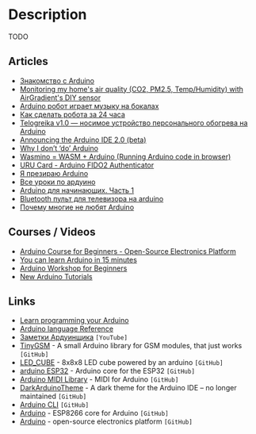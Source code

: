 # Description

TODO


## Articles

- [Знакомство с Arduino](https://habr.com/ru/post/30100/)
- [Monitoring my home's air quality (CO2, PM2.5, Temp/Humidity) with AirGradient's DIY sensor](https://www.jeffgeerling.com/blog/2021/airgradient-diy-air-quality-monitor-co2-pm25)
- [Arduino робот играет музыку на бокалах](https://habr.com/ru/post/590335/)
- [Как сделать робота за 24 часа](https://habr.com/ru/post/224171/)
- [Telogreika v1.0 — носимое устройство персонального обогрева на Arduino](https://habr.com/ru/post/517526/)
- [Announcing the Arduino IDE 2.0 (beta)](https://blog.arduino.cc/2021/03/01/announcing-the-arduino-ide-2-0-beta/)
- [Why I don’t ‘do’ Arduino](http://www.mattmillman.com/why-i-dont-do-arduino/)
- [Wasmino = WASM + Arduino (Running Arduino code in browser)](https://blog.yifangu.com/2020/12/30/wasmino-wasm-arduino-running-arduino-code-in-browser/)
- [URU Card - Arduino FIDO2 Authenticator](https://en.ovcharov.me/2020/06/29/uru-card-arduino-fido2-authenticator/)
- [Я презираю Arduino](https://habr.com/ru/post/146489/)
- [Все уроки по ардуино](https://habr.com/ru/post/357908/)
- [Arduino для начинающих. Часть 1](https://habr.com/ru/post/352806/)
- [Bluetooth пульт для телевизора на arduino](https://habr.com/ru/post/253471/)
- [Почему многие не любят Arduino](https://habr.com/ru/post/254163/)


## Courses / Videos

- [Arduino Course for Beginners - Open-Source Electronics Platform](https://youtu.be/zJ-LqeX_fLU)
- [You can learn Arduino in 15 minutes](https://youtu.be/nL34zDTPkcs)
- [Arduino Workshop for Beginners](https://youtube.com/playlist?list=PLPK2l9Knytg5s2dk8V09thBmNl2g5pRSr)
- [New Arduino Tutorials](https://youtube.com/playlist?list=PLGs0VKk2DiYw-L-RibttcvK-WBZm8WLEP)


## Links

- [Learn programming your Arduino](https://arduino-tutorials.net/)
- [Arduino language Reference](https://www.arduino.cc/reference/en/)
- [Заметки Ардуинщика](https://www.youtube.com/channel/UC4axiS76D784-ofoTdo5zOA) `[YouTube]`
- [TinyGSM](https://github.com/vshymanskyy/TinyGSM) - A small Arduino library for GSM modules, that just works `[GitHub]`
- [LED_CUBE](https://github.com/itsharryle/LED_CUBE) - 8x8x8 LED cube powered by an arduino `[GitHub]`
- [arduino ESP32](https://github.com/espressif/arduino-esp32) - Arduino core for the ESP32 `[GitHub]`
- [Arduino MIDI Library](https://github.com/FortySevenEffects/arduino_midi_library) - MIDI for Arduino `[GitHub]`
- [DarkArduinoTheme](https://github.com/jeffThompson/DarkArduinoTheme) - A dark theme for the Arduino IDE – no longer maintained `[GitHub]`
- [Arduino CLI](https://github.com/arduino/arduino-cli) `[GitHub]`
- [Arduino](https://github.com/esp8266/Arduino) - ESP8266 core for Arduino `[GitHub]`
- [Arduino](https://github.com/arduino/Arduino) - open-source electronics platform `[GitHub]`
